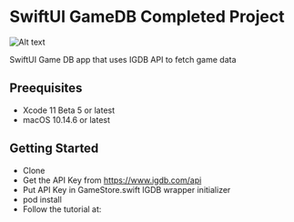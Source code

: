 # SwiftUI GameDB Completed Project

![Alt text](./promo.png?raw=true "Game DB")

SwiftUI Game DB app that uses IGDB API to fetch game data

## Preequisites
- Xcode 11 Beta 5 or latest
- macOS 10.14.6 or latest

## Getting Started

- Clone
- Get the API Key from https://www.igdb.com/api
- Put API Key in GameStore.swift IGDB wrapper initializer
- pod install
- Follow the tutorial at: 